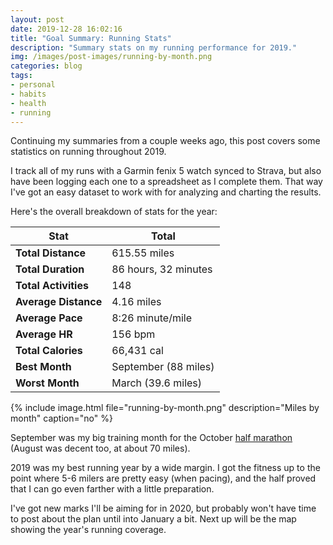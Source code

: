 ```yaml
---
layout: post
date: 2019-12-28 16:02:16
title: "Goal Summary: Running Stats"
description: "Summary stats on my running performance for 2019."
img: /images/post-images/running-by-month.png
categories: blog
tags:
- personal
- habits
- health
- running
---
```


Continuing my summaries from a couple weeks ago, this post covers some statistics on running throughout 2019.

I track all of my runs with a Garmin fenix 5 watch synced to Strava, but also have been logging each one to a spreadsheet as I complete them. That way I've got an easy dataset to work with for analyzing and charting the results.

Here's the overall breakdown of stats for the year:

| **Stat**             | Total                |
|----------------------|----------------------|
| **Total Distance**   | 615.55 miles         |
| **Total Duration**   | 86 hours, 32 minutes |
| **Total Activities** | 148                  |
| **Average Distance** | 4.16 miles           |
| **Average Pace**     | 8:26 minute/mile     |
| **Average HR**       | 156 bpm              |
| **Total Calories**   | 66,431 cal           |
| **Best Month**       | September (88 miles) |
| **Worst Month**      | March (39.6 miles)   |

{% include image.html file="running-by-month.png" description="Miles by month" caption="no" %}

September was my big training month for the October [half marathon](/post/13-point-1/ "13.1") (August was decent too, at about 70 miles).

2019 was my best running year by a wide margin. I got the fitness up to the point where 5-6 milers are pretty easy (when pacing), and the half proved that I can go even farther with a little preparation.

I've got new marks I'll be aiming for in 2020, but probably won't have time to post about the plan until into January a bit. Next up will be the map showing the year's running coverage.
